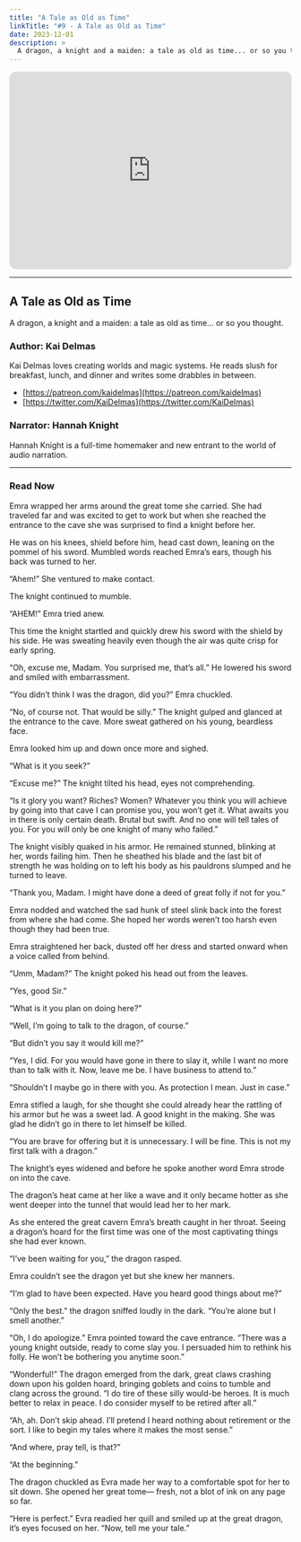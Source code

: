```yaml
---
title: "A Tale as Old as Time"
linkTitle: "#9 - A Tale as Old as Time"
date: 2023-12-01
description: > 
  A dragon, a knight and a maiden: a tale as old as time... or so you thought.
---
```


<iframe style="border-radius:12px" src="https://open.spotify.com/embed/episode/5qMO7OjDzthnJCyGkqNvNJ?utm_source=generator" width="100%" height="352" frameBorder="0" allowfullscreen="" allow="autoplay; clipboard-write; encrypted-media; fullscreen; picture-in-picture" loading="lazy"></iframe>

---

## A Tale as Old as Time

A dragon, a knight and a maiden: a tale as old as time... or so you thought.

### Author: Kai Delmas

Kai Delmas loves creating worlds and magic systems. He reads slush for breakfast, lunch, and dinner and writes some drabbles in between.

- [https://patreon.com/kaidelmas⁠](https://patreon.com/kaidelmas⁠)
- [⁠https://twitter.com/KaiDelmas](⁠https://twitter.com/KaiDelmas)

### Narrator: Hannah Knight

Hannah Knight is a full-time homemaker and new entrant to the world of audio narration.

----

### Read Now

Emra wrapped her arms around the great tome she carried. She had traveled far and was excited to get to work but when she reached the entrance to the cave she was surprised to find a knight before her.

He was on his knees, shield before him, head cast down, leaning on the pommel of his sword. Mumbled words reached Emra’s ears, though his back was turned to her.

“Ahem!” She ventured to make contact.

The knight continued to mumble.

“AHEM!” Emra tried anew.

This time the knight startled and quickly drew his sword with the shield by his side. He was sweating heavily even though the air was quite crisp for early spring.

“Oh, excuse me, Madam. You surprised me, that’s all.” He lowered his sword and smiled with embarrassment.

“You didn’t think I was the dragon, did you?” Emra chuckled.

“No, of course not. That would be silly.” The knight gulped and glanced at the entrance to the cave. More sweat gathered on his young, beardless face.

Emra looked him up and down once more and sighed.

“What is it you seek?”

“Excuse me?” The knight tilted his head, eyes not comprehending.

“Is it glory you want? Riches? Women? Whatever you think you will achieve by going into that cave I can promise you, you won’t get it. What awaits you in there is only certain death. Brutal but swift. And no one will tell tales of you. For you will only be one knight of many who failed.”

The knight visibly quaked in his armor. He remained stunned, blinking at her, words failing him. Then he sheathed his blade and the last bit of strength he was holding on to left his body as his pauldrons slumped and he turned to leave.

“Thank you, Madam. I might have done a deed of great folly if not for you.”

Emra nodded and watched the sad hunk of steel slink back into the forest from where she had come. She hoped her words weren’t too harsh even though they had been true.

Emra straightened her back, dusted off her dress and started onward when a voice called from behind.

“Umm, Madam?” The knight poked his head out from the leaves.

“Yes, good Sir.”

“What is it you plan on doing here?”

“Well, I’m going to talk to the dragon, of course.”

“But didn’t you say it would kill me?”

“Yes, I did. For you would have gone in there to slay it, while I want no more than to talk with it. Now, leave me be. I have business to attend to.”

“Shouldn’t I maybe go in there with you. As protection I mean. Just in case.”

Emra stifled a laugh, for she thought she could already hear the rattling of his armor but he was a sweet lad. A good knight in the making. She was glad he didn’t go in there to let himself be killed.

“You are brave for offering but it is unnecessary. I will be fine. This is not my first talk with a dragon.”

The knight’s eyes widened and before he spoke another word Emra strode on into the cave.

The dragon’s heat came at her like a wave and it only became hotter as she went deeper into the tunnel that would lead her to her mark.

As she entered the great cavern Emra’s breath caught in her throat. Seeing a dragon’s hoard for the first time was one of the most captivating things she had ever known.

“I’ve been waiting for you,” the dragon rasped.

Emra couldn’t see the dragon yet but she knew her manners.

“I’m glad to have been expected. Have you heard good things about me?”

“Only the best.” the dragon sniffed loudly in the dark. “You’re alone but I smell another.”

“Oh, I do apologize.” Emra pointed toward the cave entrance. “There was a young knight outside, ready to come slay you. I persuaded him to rethink his folly. He won’t be bothering you anytime soon.”

“Wonderful!” The dragon emerged from the dark, great claws crashing down upon his golden hoard, bringing goblets and coins to tumble and clang across the ground. “I do tire of these silly would-be heroes. It is much better to relax in peace. I do consider myself to be retired after all.”

“Ah, ah. Don’t skip ahead. I’ll pretend I heard nothing about retirement or the sort. I like to begin my tales where it makes the most sense.”

“And where, pray tell, is that?”

“At the beginning.”

The dragon chuckled as Evra made her way to a comfortable spot for her to sit down. She opened her great tome— fresh, not a blot of ink on any page so far.

“Here is perfect.” Evra readied her quill and smiled up at the great dragon, it’s eyes focused on her. “Now, tell me your tale.”

